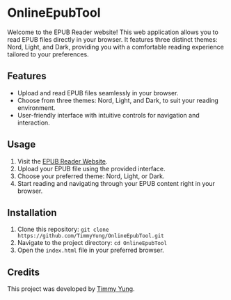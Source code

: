 # OnlineEpubTool

Welcome to the EPUB Reader website! This web application allows you to read EPUB files directly in your browser. It features three distinct themes: Nord, Light, and Dark, providing you with a comfortable reading experience tailored to your preferences.

## Features

- Upload and read EPUB files seamlessly in your browser.
- Choose from three themes: Nord, Light, and Dark, to suit your reading environment.
- User-friendly interface with intuitive controls for navigation and interaction.

## Usage

1. Visit the [EPUB Reader Website](https://timmyyung.github.io/OnlineEpubTool/).
2. Upload your EPUB file using the provided interface.
3. Choose your preferred theme: Nord, Light, or Dark.
4. Start reading and navigating through your EPUB content right in your browser.

## Installation

1. Clone this repository: `git clone https://github.com/TimmyYung/OnlineEpubTool.git`
2. Navigate to the project directory: `cd OnlineEpubTool`
3. Open the `index.html` file in your preferred browser.

## Credits

This project was developed by [Timmy Yung](https://github.com/TimmyYung).

